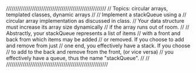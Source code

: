 //////////////////////////////////////////////////////
// Topics: circular arrays, templated classes, dynamic arrays
//
// Implement a stackQueue using a
// circular array implementation as discussed in class.
// Your data structure must increase its array size dynamically
// if the array runs out of room.
//
// Abstractly, your stackQueue represents a list of items
// with a front and back from which items may be added
// or removed.  If you choose to add and remove from just
// one end, you effectively have a stack.  If you choose
// to add to the back and remove from the front, (or vice versa)
// you effectively have a queue, thus the name "stackQueue".
//
//
///////////////////////////////////////////////////////
